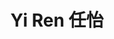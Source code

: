 ---
layout: page
title: Yi Ren 任怡
description: Master's Student<br />硕士研究生<br />&nbsp;
img: /assets/img/renyi.png
email: 12032587@mail.sustech.edu.cn
bio: >
    From Mianyang, Sichuan, engaged in cancer computational omics research in COmics Lab. Senior food expert, like spicy food, like staying at home, like horror novels, Pamela occasionally,slightly socially terrified, pretends to be a cow, and is a member of the Holy Fire Miaomiao Religion, currently don’t have a CAT of my own, addicted to cloud cat every day ; hope to raise a golden british shorthair after graduation.
bio_cn: >
    来自四川绵阳，在COmics Lab中从事癌症计算组学相关研究。资深美食达人，喜欢吃辣，喜欢宅家，喜欢恐怖小说，偶尔健身，轻微社恐，伪装社牛，圣火喵喵教成员，但目前没有一只属于自己的小猫，所以每天沉迷云吸猫；希望毕业后养一只金渐层。
importance: 8
category: student
---